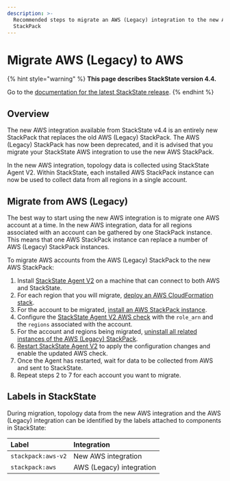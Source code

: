 ```yaml
---
description: >-
  Recommended steps to migrate an AWS (Legacy) integration to the new AWS
  StackPack
---
```


# Migrate AWS \(Legacy\) to AWS

{% hint style="warning" %}
**This page describes StackState version 4.4.**

Go to the [documentation for the latest StackState release](https://docs.stackstate.com/stackpacks/integrations/aws/migration-guide).
{% endhint %}

## Overview

The new AWS integration available from StackState v4.4 is an entirely new StackPack that replaces the old AWS \(Legacy\) StackPack. The AWS \(Legacy\) StackPack has now been deprecated, and it is advised that you migrate your StackState AWS integration to use the new AWS StackPack.

In the new AWS integration, topology data is collected using StackState Agent V2. Within StackState, each installed AWS StackPack instance can now be used to collect data from all regions in a single account.

## Migrate from AWS \(Legacy\)

The best way to start using the new AWS integration is to migrate one AWS account at a time. In the new AWS integration, data for all regions associated with an account can be gathered by one StackPack instance. This means that one AWS StackPack instance can replace a number of AWS \(Legacy\) StackPack instances.

To migrate AWS accounts from the AWS \(Legacy\) StackPack to the new AWS StackPack:

1. Install [StackState Agent V2](../../../setup/agent/about-stackstate-agent.md) on a machine that can connect to both AWS and StackState.
2. For each region that you will migrate, [deploy an AWS CloudFormation stack](aws.md#deploy-the-aws-cloudformation-stack).
3. For the account to be migrated, [install an AWS StackPack instance](aws.md#install-the-aws-stackpack).
4. Configure the [StackState Agent V2 AWS check](aws.md#configure-the-aws-check) with the `role_arn` and the `regions` associated with the account.
5. For the account and regions being migrated, [uninstall all related instances of the AWS \(Legacy\) StackPack](aws-legacy.md#uninstall).
6. [Restart StackState Agent V2](../../../setup/agent/about-stackstate-agent.md) to apply the configuration changes and enable the updated AWS check.
7. Once the Agent has restarted, wait for data to be collected from AWS and sent to StackState.
8. Repeat steps 2 to 7 for each account you want to migrate.

## Labels in StackState

During migration, topology data from the new AWS integration and the AWS \(Legacy\) integration can be identified by the labels attached to components in StackState:

| Label | Integration |
| :--- | :--- |
| `stackpack:aws-v2` | New AWS integration |
| `stackpack:aws` | AWS \(Legacy\) integration |

